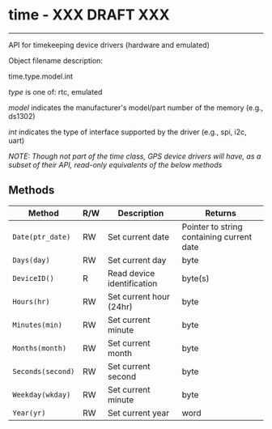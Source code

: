 # time  - XXX DRAFT XXX
------

API for timekeeping device drivers (hardware and emulated)

Object filename description:

time.type.model.int

_type_ is one of: rtc, emulated

_model_ indicates the manufacturer's model/part number of the memory (e.g., ds1302)

_int_ indicates the type of interface supported by the driver (e.g., spi, i2c, uart)

_NOTE: Though not part of the time class, GPS device drivers will have, as a
subset of their API, read-only equivalents of the below methods_

## Methods

| Method                                  | R/W | Description                                           | Returns                                   |
|-----------------------------------------|-----|-------------------------------------------------------|--------------------------------------------
|`Date(ptr_date)`                         | RW  | Set current date                                      | Pointer to string containing current date |
|`Days(day)`                              | RW  | Set current day                                       | byte                                      |
|`DeviceID()`                             | R   | Read device identification                            | byte(s)                                   |
|`Hours(hr)`                              | RW  | Set current hour (24hr)                               | byte                                      |
|`Minutes(min)`                           | RW  | Set current minute                                    | byte                                      |
|`Months(month)`                          | RW  | Set current month                                     | byte                                      |
|`Seconds(second)`                        | RW  | Set current second                                    | byte                                      |
|`Weekday(wkday)`                         | RW  | Set current minute                                    | byte                                      |
|`Year(yr)`                               | RW  | Set current year                                      | word                                      |


